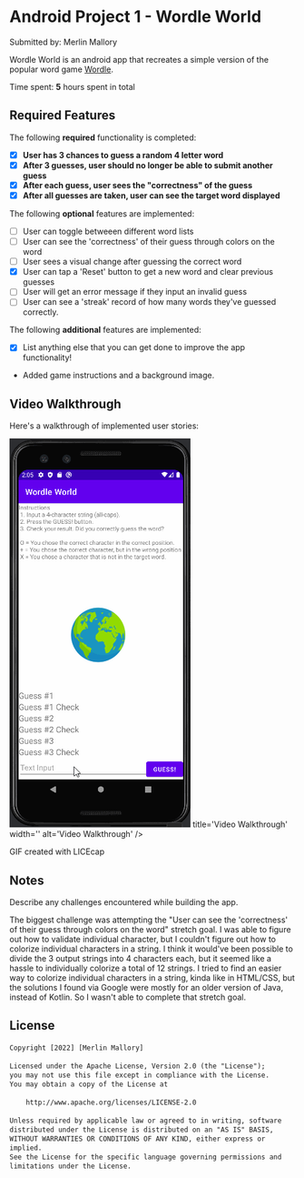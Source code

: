 # Android Project 1 - Wordle World

Submitted by: Merlin Mallory

Wordle World is an android app that recreates a simple version of the popular word game [Wordle](https://www.nytimes.com/games/wordle/index.html). 

Time spent: **5** hours spent in total

## Required Features

The following **required** functionality is completed:

- [X] **User has 3 chances to guess a random 4 letter word**
- [X] **After 3 guesses, user should no longer be able to submit another guess**
- [X] **After each guess, user sees the "correctness" of the guess**
- [X] **After all guesses are taken, user can see the target word displayed**

The following **optional** features are implemented:

- [ ] User can toggle betweeen different word lists
- [ ] User can see the 'correctness' of their guess through colors on the word 
- [ ] User sees a visual change after guessing the correct word
- [X] User can tap a 'Reset' button to get a new word and clear previous guesses
- [ ] User will get an error message if they input an invalid guess
- [ ] User can see a 'streak' record of how many words they've guessed correctly.

The following **additional** features are implemented:

* [X] List anything else that you can get done to improve the app functionality!
- Added game instructions and a background image.

## Video Walkthrough

Here's a walkthrough of implemented user stories:

<img src="WordleWorld_demo2.gif"> title='Video Walkthrough' width='' alt='Video Walkthrough' />

<!-- Replace this with whatever GIF tool you used! -->
GIF created with LICEcap  
<!-- Recommended tools:
[Kap](https://getkap.co/) for macOS
[ScreenToGif](https://www.screentogif.com/) for Windows
[peek](https://github.com/phw/peek) for Linux. -->

## Notes

Describe any challenges encountered while building the app.

The biggest challenge was attempting the "User can see the 'correctness' of their guess through colors on the word" stretch goal. I was able to figure out how to validate individual character, but I couldn't figure out how to colorize individual characters in a string. I think it would've been possible to divide the 3 output strings into 4 characters each, but it seemed like a hassle to individually colorize a total of 12 strings. I tried to find an easier way to colorize individual characters in a string, kinda like in HTML/CSS, but the solutions I found via Google were mostly for an older version of Java, instead of Kotlin. So I wasn't able to complete that stretch goal.

## License

    Copyright [2022] [Merlin Mallory]

    Licensed under the Apache License, Version 2.0 (the "License");
    you may not use this file except in compliance with the License.
    You may obtain a copy of the License at

        http://www.apache.org/licenses/LICENSE-2.0

    Unless required by applicable law or agreed to in writing, software
    distributed under the License is distributed on an "AS IS" BASIS,
    WITHOUT WARRANTIES OR CONDITIONS OF ANY KIND, either express or implied.
    See the License for the specific language governing permissions and
    limitations under the License.
